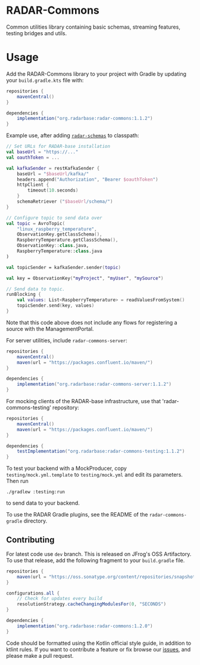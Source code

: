 # RADAR-Commons

Common utilities library containing basic schemas, streaming features, testing bridges and utils.

# Usage

Add the RADAR-Commons library to your project with Gradle by updating your `build.gradle.kts` file with:

```gradle
repositories {
    mavenCentral()
}

dependencies {
    implementation("org.radarbase:radar-commons:1.1.2")
}
```

Example use, after adding [`radar-schemas`](https://github.com/radar-base/radar-schemas) to classpath:

```kotlin
// Set URLs for RADAR-base installation
val baseUrl = "https://..."
val oauthToken = ...

val kafkaSender = restKafkaSender {
    baseUrl = "$baseUrl/kafka/"
    headers.append("Authorization", "Bearer $oauthToken")
    httpClient {
        timeout(10.seconds)
    }
    schemaRetriever ("$baseUrl/schema/")
}

// Configure topic to send data over
val topic = AvroTopic(
    "linux_raspberry_temperature",
    ObservationKey.getClassSchema(),
    RaspberryTemperature.getClassSchema(),
    ObservationKey::class.java,
    RaspberryTemperature::class.java
)

val topicSender = kafkaSender.sender(topic)

val key = ObservationKey("myProject", "myUser", "mySource")

// Send data to topic.
runBlocking {
    val values: List<RaspberryTemperature> = readValuesFromSystem()
    topicSender.send(key, values)
}
```

Note that this code above does not include any flows for registering a source with the ManagementPortal.

For server utilities, include `radar-commons-server`:
```gradle
repositories {
    mavenCentral()
    maven(url = "https://packages.confluent.io/maven/")
}

dependencies {
    implementation("org.radarbase:radar-commons-server:1.1.2")
}
```

For mocking clients of the RADAR-base infrastructure, use that 'radar-commons-testing' repository:

```gradle
repositories {
    mavenCentral()
    maven(url = "https://packages.confluent.io/maven/")
}

dependencies {
    testImplementation("org.radarbase:radar-commons-testing:1.1.2")
}
```

To test your backend with a MockProducer, copy `testing/mock.yml.template` to `testing/mock.yml` and edit its parameters. Then run
```
./gradlew :testing:run
```
to send data to your backend.

To use the RADAR Gradle plugins, see the README of the `radar-commons-gradle` directory.

## Contributing

For latest code use `dev` branch. This is released on JFrog's OSS Artifactory. To use that release, add the following fragment to your `build.gradle` file.

```gradle
repositories {
    maven(url = "https://oss.sonatype.org/content/repositories/snapshots")
}

configurations.all {
    // Check for updates every build
    resolutionStrategy.cacheChangingModulesFor(0, "SECONDS")
}

dependencies {
    implementation("org.radarbase:radar-commons:1.2.0")
}
```

Code should be formatted using the Kotlin official style guide, in addition to ktlint rules.
If you want to contribute a feature or fix browse our [issues](https://github.com/RADAR-base/radar-commons/issues), and please make a pull request.
